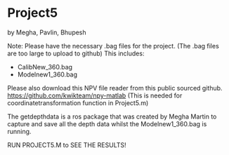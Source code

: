 # Project5

by Megha, Pavlin, Bhupesh

Note: 
Please have the necessary .bag files for the project. (The .bag files are too large to upload to github)
This includes:
- CalibNew_360.bag
- Modelnew1_360.bag

Please also download this NPV file reader from this public sourced github. 
https://github.com/kwikteam/npy-matlab
(This is needed for coordinatetransformation function in Project5.m)

The getdepthdata is a ros package that was created by Megha Martin to capture and save all the depth data whilst the Modelnew1_360.bag is running.

RUN PROJECT5.M to SEE THE RESULTS!

